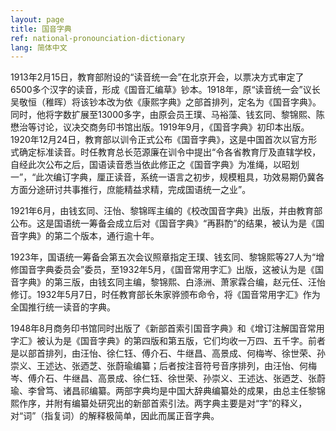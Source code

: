 ```yaml
---
layout: page
title: 国音字典
ref: national-pronounciation-dictionary
lang: 简体中文
---
```


1913年2月15日，教育部附设的“读音统一会”在北京开会，以票决方式审定了6500多个汉字的读音，形成《国音汇编草》钞本。1918年，原“读音统一会”议长吴敬恒（稚晖）将该钞本改为依《康熙字典》之部首排列，定名为《国音字典》。同时，他将字数扩展至13000多字，由原会员王璞、马裕藻、钱玄同、黎锦熙、陈懋治等讨论，议决交商务印书馆出版。1919年9月，《国音字典》初印本出版。1920年12月24日，教育部以训令正式公布《国音字典》，这是中国首次以官方形式确定标准读音。时任教育总长范源廉在训令中提出“令各省教育厅及直辖学校，自经此次公布之后，国语读音悉当依此修正之《国音字典》为准绳，以昭划一”，“此次编订字典，厘正读音，系统一语言之初步，规模粗具，功效易期仍冀各方面分途研讨共事推行，庶能精益求精，完成国语统一之业”。

1921年6月，由钱玄同、汪怡、黎锦晖主编的《校改国音字典》出版，并由教育部公布。这是国语统一筹备会成立后对《国音字典》“再斟酌”的结果，被认为是《国音字典》的第二个版本，通行逾十年。

1923年，国语统一筹备会第五次会议照章指定王璞、钱玄同、黎锦熙等27人为“增修国音字典委员会”委员，至1932年5月，《国音常用字汇》出版，这被认为是《国音字典》的第三版，由钱玄同主编，黎锦熙、白涤洲、萧家霖合编，赵元任、汪怡修订。1932年5月7日，时任教育部长朱家骅颁布命令，将《国音常用字汇》作为全国推行统一读音的字典。

1948年8月商务印书馆同时出版了《新部首索引国音字典》和《增订注解国音常用字汇》被认为是《国音字典》的第四版和第五版，它们均收一万四、五千字。前者是以部首排列，由汪怡、徐仁钰、傅介石、牛继昌、高景成、何梅岑、徐世荣、孙崇义、王述达、张迺芝、张蔚瑜编纂；后者按注音符号音序排列，由汪怡、何梅岑、傅介石、牛继昌、高景成、徐仁钰、徐世荣、孙崇义、王述达、张迺芝、张蔚瑜、李曾笃、诸昌祁编纂。两部字典均是中国大辞典编纂处的成果，由总主任黎锦熙作序，并附有编纂处研究出的新部首索引法。两字典主要是对“字”的释义，对“词”（指复词）的解释极简单，因此而属正音字典。

